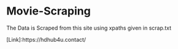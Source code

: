 # Movie-Scraping
<p>The Data is Scraped from this site using xpaths given in scrap.txt</p>
[Link]:https://hdhub4u.contact/

